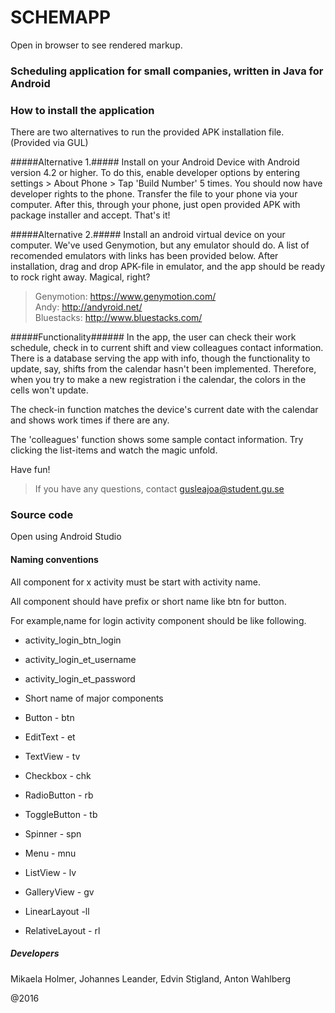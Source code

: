 # SCHEMAPP #

Open in browser to see rendered markup.

### Scheduling application for small companies, written in Java for Android ###

### How to install the application ###

There are two alternatives to run the provided APK installation file. (Provided via GUL)

#####Alternative 1.#####
Install on your Android Device with Android version 4.2 or higher. 
To do this, enable developer options by entering settings > About Phone > Tap 'Build Number' 5 times. You should now have developer rights to the phone. Transfer the file to your phone via your computer. 
After this, through your phone, just open provided APK with package installer and accept. That's it!

#####Alternative 2.#####
Install an android virtual device on your computer. We've used Genymotion, but any emulator should do. 
A list of recomended emulators with links has been provided below. After installation, drag and drop APK-file in emulator, and the app should be ready to rock right away. Magical, right?

>Genymotion: https://www.genymotion.com/      
>Andy:	     http://andyroid.net/     
>Bluestacks: http://www.bluestacks.com/      

#####Functionality######
In the app, the user can check their work schedule, check in to current shift and view colleagues contact information.
There is a database serving the app with info, though the functionality to update, 
say, shifts from the calendar hasn't been implemented. Therefore, when you try to make a new registration i the calendar, 
the colors in the cells won't update.

The check-in function matches the device's current date with the calendar and shows work times if there are any.

The 'colleagues' function shows some sample contact information. Try clicking the list-items and watch the magic unfold.

Have fun! 

>If you have any questions, contact gusleajoa@student.gu.se

### Source code ### 

Open using Android Studio

#### Naming conventions ####
All component for x activity must be start with activity name.

All component should have prefix or short name like btn for button.

For example,name for login activity component should be like following.

* activity_login_btn_login
* activity_login_et_username
* activity_login_et_password
* Short name of major components

* Button - btn
* EditText - et
* TextView - tv
* Checkbox - chk
* RadioButton - rb
* ToggleButton - tb
* Spinner - spn
* Menu - mnu
* ListView - lv
* GalleryView - gv
* LinearLayout -ll
* RelativeLayout - rl

##### Developers #####

Mikaela Holmer,
Johannes Leander, 
Edvin Stigland, 
Anton Wahlberg

@2016
